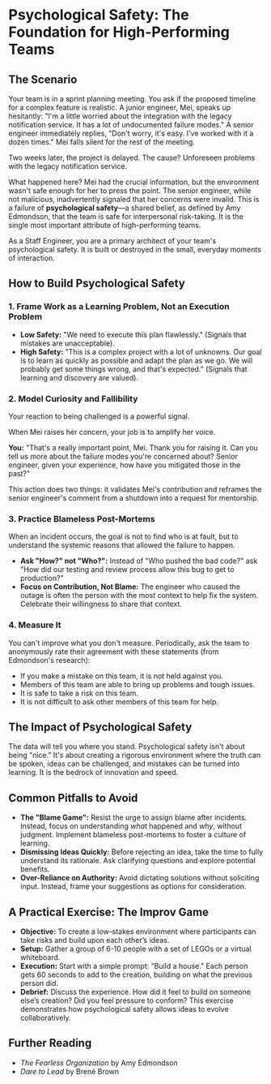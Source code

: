 # Psychological Safety: The Foundation for High-Performing Teams

## The Scenario

Your team is in a sprint planning meeting. You ask if the proposed timeline for a complex feature is realistic. A junior engineer, Mei, speaks up hesitantly: "I'm a little worried about the integration with the legacy notification service. It has a lot of undocumented failure modes." A senior engineer immediately replies, "Don't worry, it's easy. I've worked with it a dozen times." Mei falls silent for the rest of the meeting.

Two weeks later, the project is delayed. The cause? Unforeseen problems with the legacy notification service.

What happened here? Mei had the crucial information, but the environment wasn't safe enough for her to press the point. The senior engineer, while not malicious, inadvertently signaled that her concerns were invalid. This is a failure of **psychological safety**—a shared belief, as defined by Amy Edmondson, that the team is safe for interpersonal risk-taking. It is the single most important attribute of high-performing teams.

As a Staff Engineer, you are a primary architect of your team's psychological safety. It is built or destroyed in the small, everyday moments of interaction.

## How to Build Psychological Safety

### 1. Frame Work as a Learning Problem, Not an Execution Problem

* **Low Safety:** "We need to execute this plan flawlessly." (Signals that mistakes are unacceptable).  
* **High Safety:** "This is a complex project with a lot of unknowns. Our goal is to learn as quickly as possible and adapt the plan as we go. We will probably get some things wrong, and that's expected." (Signals that learning and discovery are valued).  

### 2. Model Curiosity and Fallibility

Your reaction to being challenged is a powerful signal.  

When Mei raises her concern, your job is to amplify her voice.  

**You:** "That's a really important point, Mei. Thank you for raising it. Can you tell us more about the failure modes you're concerned about? Senior engineer, given your experience, how have you mitigated those in the past?"  

This action does two things: it validates Mei's contribution and reframes the senior engineer's comment from a shutdown into a request for mentorship.  

### 3. Practice Blameless Post-Mortems

When an incident occurs, the goal is not to find who is at fault, but to understand the systemic reasons that allowed the failure to happen.  

* **Ask "How?" not "Who?":** Instead of "Who pushed the bad code?" ask "How did our testing and review process allow this bug to get to production?"  
* **Focus on Contribution, Not Blame:** The engineer who caused the outage is often the person with the most context to help fix the system. Celebrate their willingness to share that context.  

### 4. Measure It

You can't improve what you don't measure. Periodically, ask the team to anonymously rate their agreement with these statements (from Edmondson's research):  

* If you make a mistake on this team, it is not held against you.  
* Members of this team are able to bring up problems and tough issues.  
* It is safe to take a risk on this team.  
* It is not difficult to ask other members of this team for help.

## The Impact of Psychological Safety

The data will tell you where you stand. Psychological safety isn't about being "nice." It's about creating a rigorous environment where the truth can be spoken, ideas can be challenged, and mistakes can be turned into learning. It is the bedrock of innovation and speed.

## Common Pitfalls to Avoid

- **The "Blame Game":** Resist the urge to assign blame after incidents. Instead, focus on understanding *what* happened and *why*, without judgment. Implement blameless post-mortems to foster a culture of learning.
- **Dismissing Ideas Quickly:** Before rejecting an idea, take the time to fully understand its rationale. Ask clarifying questions and explore potential benefits.
- **Over-Reliance on Authority:** Avoid dictating solutions without soliciting input. Instead, frame your suggestions as options for consideration.

## A Practical Exercise: The Improv Game

- **Objective:** To create a low-stakes environment where participants can take risks and build upon each other’s ideas.
- **Setup:** Gather a group of 6-10 people with a set of LEGOs or a virtual whiteboard.
- **Execution:** Start with a simple prompt: "Build a house." Each person gets 60 seconds to add to the creation, building on what the previous person did.
- **Debrief:** Discuss the experience. How did it feel to build on someone else’s creation? Did you feel pressure to conform? This exercise demonstrates how psychological safety allows ideas to evolve collaboratively.

## Further Reading

- *The Fearless Organization* by Amy Edmondson
- *Dare to Lead* by Brené Brown
